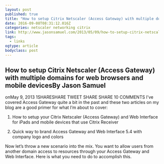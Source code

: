 ```yaml
---
layout: post
published: true
title: "How to setup Citrix Netscaler (Access Gateway) with multiple domains for web browsers and mobile devices – JasonSamuel.com"
date: 2016-09-08T08:31:12.016Z
categories: netscaler networking citrix
link: http://www.jasonsamuel.com/2013/05/09/how-to-setup-citrix-netscaler-access-gateway-with-multiple-domains-for-web-browsers-and-mobile-devices/
tags:
  - links
ogtype: article
bodyclass: post
---
```


## How to setup Citrix Netscaler (Access Gateway) with multiple domains for web browsers and mobile devicesBy Jason Samuel
onMay 9, 2013
1SHARESHARE TWEET SHARE SHARE 10 COMMENTS
I’ve covered Access Gateway quite a bit in the past and these two articles on my blog are a good primer for what I’m about to cover:

1. How to setup your Citrix Netscaler (Access Gateway) and Web Interface for iPads and mobile devices that use Citrix Receiver

2. Quick way to brand Access Gateway and Web Interface 5.4 with company logo and colors

Now let’s throw a new scenario into the mix. You want to allow users from another domain access to resources through your Access Gateway and Web Interface. Here is what you need to do to accomplish this.
